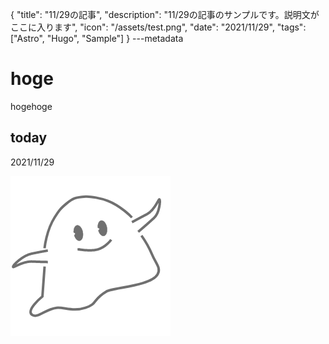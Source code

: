 {
  "title": "11/29の記事",
  "description": "11/29の記事のサンプルです。説明文がここに入ります",
  "icon": "/assets/test.png",
  "date": "2021/11/29",
  "tags": ["Astro", "Hugo", "Sample"]
}
---metadata

# hoge
hogehoge

## today
2021/11/29

![img](/assets/test.png)